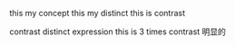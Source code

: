 this my concept
this my distinct
this is contrast

contrast  distinct  expression
this is 3 times  contrast 明显的
